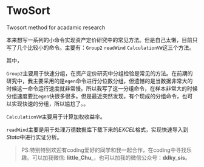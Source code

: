 # TwoSort
Twosort method for acadamic research

本来想写一系列的小命令实现资产定价研究中的常见方法。但是自己太懒，目前只写了几个比较小的命令。主要有：`Group2` `readWind` `CalculationVW`这三个方法。  

其中，

`Group2`主要用于快速分组，在资产定价研究中分组检验是常见的方法。在前期的研究中，我主要采用的是`egen`命令进行分位数分组，但遗憾的是当数据非常大的时候这一命令运行速度就非常慢。所以我写了这一分组命令，在样本非常大的时候分组速度要比`egen`快很多很多。但是最近突然发现，有个现成的分组命令，也可以实现快速的分组，所以尴尬了。。  

`CalculationVW`主要用于计算加权收益率。  

`readWind`主要是用于处理万德数据库下载下来的*EXCEL*格式，实现快速导入到*Stata*中进行实证分析。


> PS:特别特别欢迎有coding爱好的同学和我一起合作，在coding中寻找乐趣。可以加我微信: **little_Chu_**，也可以加我的微信公众号：**ddky_sis**。
